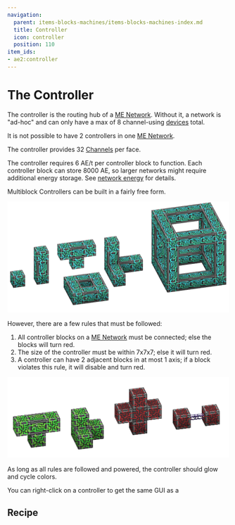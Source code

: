 ```yaml
---
navigation:
  parent: items-blocks-machines/items-blocks-machines-index.md
  title: Controller
  icon: controller
  position: 110
item_ids:
- ae2:controller
---
```


# The Controller

<BlockImage id="controller" p:state="online" scale="8" />

The controller is the routing hub of a [ME Network](../me-network.md).
Without it, a network is "ad-hoc" and can only have a max of 8 channel-using [devices](../ae2-mechanics/devices.md) total.

It is not possible to have 2 controllers in one [ME Network](../me-network.md).

The controller provides 32 [Channels](../ae2-mechanics/channels.md) per face.

The controller requires 6 AE/t per controller block to
function. Each controller block can store 8000 AE, so larger networks might require additional
energy storage. See [network energy](network-energy.md) for details.

Multiblock Controllers can be built in a fairly free form.

![A picture of some controllers.](../assets/assemblies/controllers.png)

However, there are a few rules that must be followed:

1.  All controller blocks on a [ME Network](../me-network.md) must be connected; else the blocks will turn red.
2.  The size of the controller must be within 7x7x7; else it will turn red.
3.  A controller can have 2 adjacent blocks in at most 1 axis; if a block violates this rule, it will disable and turn red.

![The rules](../assets/assemblies/controller_rules.png)

As long as all rules are followed and powered, the controller should glow and
cycle colors.

You can right-click on a controller to get the same GUI as a <ItemLink id="network_tool" />

## Recipe

<RecipeFor id="controller" />
